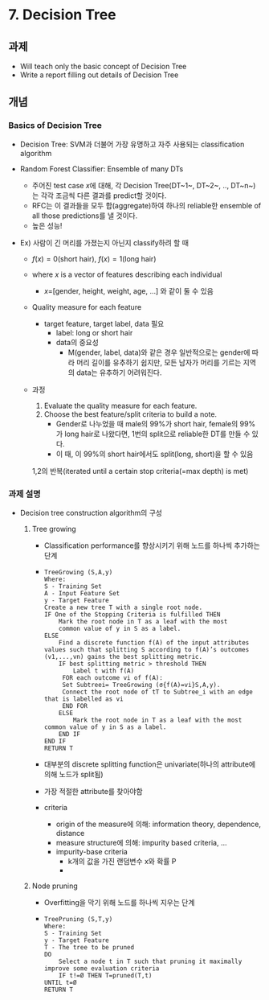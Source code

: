 # 7. Decision Tree

## 과제

- Will teach only the basic concept of Decision Tree
- Write a report filling out details of Decision Tree

## 개념

### Basics of Decision Tree

- Decision Tree: SVM과 더불어 가장 유명하고 자주 사용되는 classification algorithm

- Random Forest Classifier: Ensemble of many DTs
  
  - 주어진 test case $x$에 대해, 각 Decision Tree(DT~1~, DT~2~, .., DT~n~)는 각각 조금씩 다른 결과를 predict할 것이다.
  - RFC는 이 결과들을 모두 합(aggregate)하여 하나의 reliable한 ensemble of all those predictions를 낼 것이다.
  - 높은 성능!
  
- Ex) 사람이 긴 머리를 가졌는지 아닌지 classify하려 할 때

  - $f(x)=0$(short hair), $f(x)=1$(long hair)

  - where $x$ is a vector of features describing each individual

    - $x$=[gender, height, weight, age, ...] 와 같이 둘 수 있음

  - Quality measure for each feature

    - target feature, target label, data 필요
      - label: long or short hair
      - data의 중요성
        - M(gender, label, data)와 같은 경우 일반적으로는 gender에 따라 머리 길이를 유추하기 쉽지만, 모든 남자가 머리를 기르는 지역의 data는 유추하기 어려워진다.

  - 과정

    1. Evaluate the quality measure for each feature.
    2. Choose the best feature/split criteria to build a note.
       - Gender로 나누었을 때 male의 99%가 short hair, female의 99%가 long hair로 나왔다면, 1번의 split으로 reliable한 DT를 만들 수 있다.
       - 이 때, 이 99%의 short hair에서도 split(long, short)을 할 수 있음

    1,2의 반복(iterated until a certain stop criteria(=max depth) is met)

### 과제 설명

- Decision tree construction algorithm의 구성
  1. Tree growing
     
     - Classification performance를 향상시키기 위해 노드를 하나씩 추가하는 단계
     
     - ```pseudocode
       TreeGrowing (S,A,y)
       Where:
       S - Training Set
       A - Input Feature Set
       y - Target Feature
       Create a new tree T with a single root node.
       IF One of the Stopping Criteria is fulfilled THEN
           Mark the root node in T as a leaf with the most
           common value of y in S as a label.
       ELSE
           Find a discrete function f(A) of the input attributes values such that splitting S according to f(A)’s outcomes (v1,...,vn) gains the best splitting metric.
           IF best splitting metric > threshold THEN
               Label t with f(A)
       	    FOR each outcome vi of f(A):
           	Set Subtreei= TreeGrowing (σ{f(A)=vi}S,A,y).
           	Connect the root node of tT to Subtree_i with an edge that is labelled as vi
           	END FOR
           ELSE
               Mark the root node in T as a leaf with the most common value of y in S as a label.
           END IF
       END IF
       RETURN T
       ```
     
     - 대부분의 discrete splitting function은 univariate(하나의 attribute에 의해 노드가 split됨)
     
     - 가장 적절한 attribute를 찾아야함
     
     - criteria
     
       - origin of the measure에 의해: information theory, dependence, distance
       - measure structure에 의해: impurity based criteria, ...
       - impurity-base criteria
         - k개의 값을 가진 랜덤변수 x와 확률 P
         - 
  2. Node pruning
     
     - Overfitting을 막기 위해 노드를 하나씩 지우는 단계
     
     - ```pseudocode
       TreePruning (S,T,y)
       Where:
       S - Training Set
       y - Target Feature
       T - The tree to be pruned
       DO
           Select a node t in T such that pruning it maximally improve some evaluation criteria
           IF t!=Ø THEN T=pruned(T,t)
       UNTIL t=Ø
       RETURN T
       ```
     
       